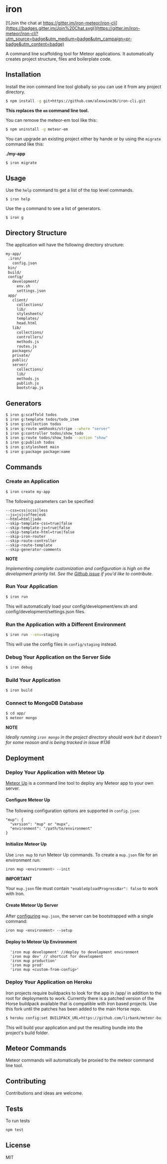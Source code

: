 # iron

[![Join the chat at https://gitter.im/iron-meteor/iron-cli](https://badges.gitter.im/Join%20Chat.svg)](https://gitter.im/iron-meteor/iron-cli?utm_source=badge&utm_medium=badge&utm_campaign=pr-badge&utm_content=badge)

A command line scaffolding tool for Meteor applications. It automatically
creates project structure, files and boilerplate code.

## Installation
Install the iron command line tool globally so you can use it from any project directory.

```sh
$ npm install -g git+https://github.com/alexwine36/iron-cli.git
```

**This replaces the `em` command line tool.**

You can remove the meteor-em tool like this:

```sh
$ npm uninstall -g meteor-em
```

You can upgrade an existing project either by hande or by using the `migrate`
command like this:

**./my-app**
```sh
$ iron migrate
```

## Usage
Use the `help` command to get a list of the top level commands.

```
$ iron help
```

Use the `g` command to see a list of generators.

```
$ iron g
```

## Directory Structure
The application will have the following directory structure:

```sh
my-app/
 .iron/
   config.json
 bin/
 build/
 config/
   development/
     env.sh
     settings.json
 app/
   client/
     collections/
     lib/
     stylesheets/
     templates/
     head.html
   lib/
     collections/
     controllers/
     methods.js
     routes.js
   packages/
   private/
   public/
   server/
     collections/
     lib/
     methods.js
     publish.js
     bootstrap.js
```

## Generators
```sh
$ iron g:scaffold todos
$ iron g:template todos/todo_item
$ iron g:collection todos
$ iron g:route webhooks/stripe --where "server"
$ iron g:controller todos/show_todo
$ iron g:route todos/show_todo --action "show"
$ iron g:publish todos
$ iron g:stylesheet main
$ iron g:package package:name
```

## Commands

### Create an Application
```sh
$ iron create my-app
```

The following parameters can be specified:
```
--css=css|scss|less
--js=js|coffee|es6
--html=html|jade
--skip-template-css=true|false
--skip-template-js=true|false
--skip-template-html=true|false
--skip-iron-router
--skip-route-controller
--skip-route-template
--skip-generator-comments
```

**NOTE**

*Implementing complete customization and configuration is high on the development priority list. See the [Github issue](https://github.com/iron-meteor/iron-cli/issues/53) if you'd like to contribute.*

### Run Your Application
```sh
$ iron run
```

This will automatically load your config/development/env.sh and config/development/settings.json files.

### Run the Application with a Different Environment
```sh
$ iron run --env=staging
```

This will use the config files in `config/staging` instead.

### Debug Your Application on the Server Side
```sh
$ iron debug
```

### Build Your Application
```sh
$ iron build
```

### Connect to MongoDB Database
```sh
$ cd app/
$ meteor mongo
```

**NOTE**

*Ideally running `iron mongo` in the project directory should work but it doesn't for some reason and is being tracked in issue #136*

## Deployment

### Deploy Your Application with Meteor Up
[Meteor Up](https://github.com/arunoda/meteor-up) is a command line tool to deploy any Meteor app to your own server.

#### Configure Meteor Up
The following configuration options are supported in `config.json`:

```
"mup": {
  "version": "mup" or "mupx",
  "environment": "/path/to/environment"
}
```

#### Initialize Meteor Up
Use `iron mup` to run Meteor Up commands. To create a `mup.json` file for an environment run:

```sh
iron mup <environment> --init
```

**IMPORTANT**

Your `mup.json` file must contain `"enableUploadProgressBar": false` to work with Iron.

#### Create Meteor Up Server
After [configuring](https://github.com/arunoda/meteor-up/#example-file) `mup.json`, the server can be bootstrapped with a single command:

```sh
iron mup <environment> --setup
```

#### Deploy to Meteor Up Environment
```
  'iron mup development' //deploy to development environment
  'iron mup dev' // shortcut for development
  'iron mup production'
  'iron mup prod'
  'iron mup <custom-from-config>'
```

### Deploy Your Application on Heroku
Iron projects require buildpacks to look for the app in /app/ in addition to the root for deployments to work. Currently there is a patched version of the Horse buildpack available that is compatible with Iron based projects. Use this fork until the patches has been added to the main Horse repo.

```sh
$ heroku config:set BUILDPACK_URL=https://github.com/lirbank/meteor-buildpack-horse.git
```

This will build your application and put the resulting bundle into the project's
build folder.

## Meteor Commands
Meteor commands will automatically be proxied to the meteor command line tool.

## Contributing
Contributions and ideas are welcome.

## Tests
To run tests
```sh
npm test
```

## License
MIT
